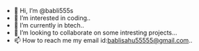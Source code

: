 - 👋 Hi, I’m @babli555s
- 👀 I’m interested in coding..
- 🌱 I’m currently in btech..
- 💞️ I’m looking to collaborate on some intresting projects...
- 📫 How to reach me my email id:bablisahu55555@gmail.com..

<!---
babli555s/babli555s is a ✨ special ✨ repository because its `README.md` (this file) appears on your GitHub profile.
You can click the Preview link to take a look at your changes.
--->
